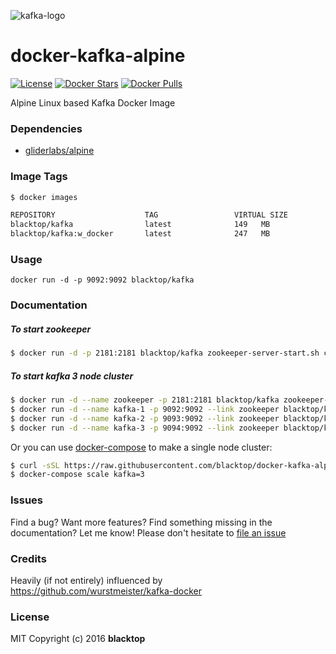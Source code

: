 ![kafka-logo](https://raw.githubusercontent.com/blacktop/docker-kafka-alpine/master/kafka-logo.png)

docker-kafka-alpine
===================

[![License](http://img.shields.io/:license-mit-blue.svg)](http://doge.mit-license.org) [![Docker Stars](https://img.shields.io/docker/stars/blacktop/kafka.svg)](https://hub.docker.com/r/blacktop/kafka/) [![Docker Pulls](https://img.shields.io/docker/pulls/blacktop/kafka.svg)](https://hub.docker.com/r/blacktop/kafka/)

Alpine Linux based Kafka Docker Image

### Dependencies

-	[gliderlabs/alpine](https://index.docker.io/_/gliderlabs/alpine/)

### Image Tags

```bash
$ docker images

REPOSITORY                    TAG                 VIRTUAL SIZE
blacktop/kafka                latest              149   MB
blacktop/kafka:w_docker       latest              247   MB
```

### Usage

```
docker run -d -p 9092:9092 blacktop/kafka
```

### Documentation

##### To start zookeeper

```bash
$ docker run -d -p 2181:2181 blacktop/kafka zookeeper-server-start.sh config/zookeeper.properties
```

##### To start kafka 3 node cluster

```bash
$ docker run -d --name zookeeper -p 2181:2181 blacktop/kafka zookeeper-server-start.sh config/zookeeper.properties
$ docker run -d --name kafka-1 -p 9092:9092 --link zookeeper blacktop/kafka
$ docker run -d --name kafka-2 -p 9093:9092 --link zookeeper blacktop/kafka
$ docker run -d --name kafka-3 -p 9094:9092 --link zookeeper blacktop/kafka
```

Or you can use [docker-compose](https://docs.docker.com/compose/) to make a single node cluster:

```bash
$ curl -sSL https://raw.githubusercontent.com/blacktop/docker-kafka-alpine/master/docker-compose.yml > docker-compose.yml && docker-compose up -d
$ docker-compose scale kafka=3
```

### Issues

Find a bug? Want more features? Find something missing in the documentation? Let me know! Please don't hesitate to [file an issue](https://github.com/blacktop/docker-kafka-alpine/issues/new)

### Credits

Heavily (if not entirely) influenced by https://github.com/wurstmeister/kafka-docker

### License

MIT Copyright (c) 2016 **blacktop**
